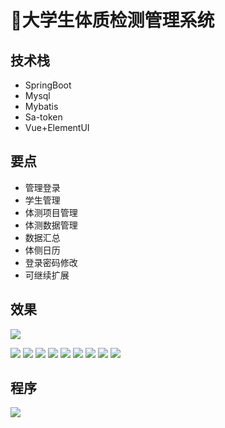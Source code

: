 # 🧑大学生体质检测管理系统

<MyGlobalComponent />


## 技术栈
- SpringBoot
- Mysql
- Mybatis
- Sa-token
- Vue+ElementUI


## 要点
- 管理登录
- 学生管理
- 体测项目管理
- 体测数据管理
- 数据汇总
- 体侧日历
- 登录密码修改
- 可继续扩展


## 效果
![](http://cdn.qiniu.liyansheng.top/img/20240904183812.png)

![](http://cdn.qiniu.liyansheng.top/img/20240904184000.png)
![](http://cdn.qiniu.liyansheng.top/img/20240904184026.png)
![](http://cdn.qiniu.liyansheng.top/img/20240904184049.png)
![](http://cdn.qiniu.liyansheng.top/img/20240904184104.png)
![](http://cdn.qiniu.liyansheng.top/img/20240904184126.png)
![](http://cdn.qiniu.liyansheng.top/img/20240904184140.png)
![](http://cdn.qiniu.liyansheng.top/img/20240904184156.png)
![](http://cdn.qiniu.liyansheng.top/img/20240911145752.png)
![](http://cdn.qiniu.liyansheng.top/img/20240911165157.png)

## 程序
![](http://cdn.qiniu.liyansheng.top/img/Snipaste_2024-09-11_17-13-58.png)